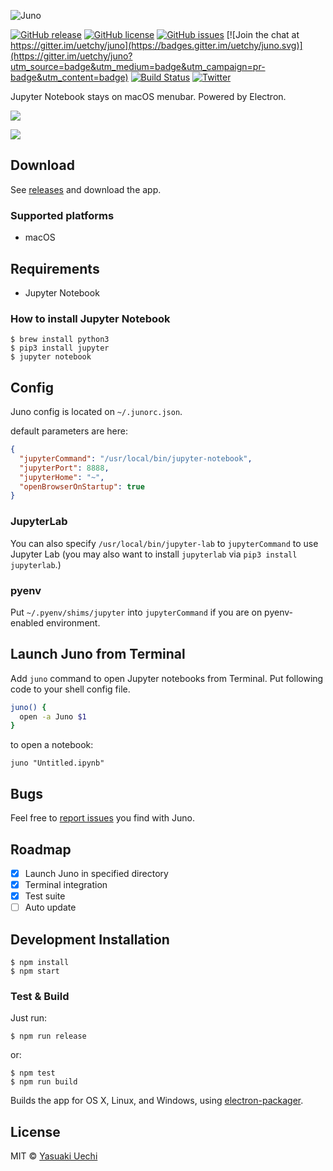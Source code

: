 ![Juno](http://randompaper.co.s3.amazonaws.com/juno/header.png)

[![GitHub release](https://img.shields.io/github/release/uetchy/juno.svg?maxAge=2592000)](https://github.com/uetchy/juno/releases/latest)
[![GitHub license](https://img.shields.io/badge/license-MIT-blue.svg)](https://raw.githubusercontent.com/uetchy/juno/master/LICENSE)
[![GitHub issues](https://img.shields.io/github/issues/uetchy/juno.svg)](https://github.com/uetchy/juno/issues)
[![Join the chat at https://gitter.im/uetchy/juno](https://badges.gitter.im/uetchy/juno.svg)](https://gitter.im/uetchy/juno?utm_source=badge&utm_medium=badge&utm_campaign=pr-badge&utm_content=badge)
[![Build Status](https://travis-ci.org/uetchy/juno.svg?branch=master)](https://travis-ci.org/uetchy/juno)
[![Twitter](https://img.shields.io/twitter/url/http/github.com/uetchy/juno.svg?style=social)](https://twitter.com/intent/tweet?text=Jupyter%20Notebook%20stays%20on%20macOS%20menubar.&url=https://github.com/uetchy/juno)

Jupyter Notebook stays on macOS menubar. Powered by Electron.

![](http://randompaper.co.s3.amazonaws.com/juno/screenshot.png)

![](http://randompaper.co.s3.amazonaws.com/juno/open-with-juno.png)

## Download

See [releases](https://github.com/uetchy/juno/releases) and download the app.

### Supported platforms

* macOS

## Requirements

* Jupyter Notebook

### How to install Jupyter Notebook

```
$ brew install python3
$ pip3 install jupyter
$ jupyter notebook
```

## Config

Juno config is located on `~/.junorc.json`.

default parameters are here:

```json
{
  "jupyterCommand": "/usr/local/bin/jupyter-notebook",
  "jupyterPort": 8888,
  "jupyterHome": "~",
  "openBrowserOnStartup": true
}
```

### JupyterLab

You can also specify `/usr/local/bin/jupyter-lab` to `jupyterCommand` to use
Jupyter Lab (you may also want to install `jupyterlab` via `pip3 install jupyterlab`.)

### pyenv

Put `~/.pyenv/shims/jupyter` into `jupyterCommand` if you are on pyenv-enabled
environment.

## Launch Juno from Terminal

Add `juno` command to open Jupyter notebooks from Terminal. Put following code
to your shell config file.

```bash
juno() {
  open -a Juno $1
}
```

to open a notebook:

```
juno "Untitled.ipynb"
```

## Bugs

Feel free to [report issues](https://github.com/uetchy/juno/issues/new) you find
with Juno.

## Roadmap

* [x] Launch Juno in specified directory
* [x] Terminal integration
* [x] Test suite
* [ ] Auto update

## Development Installation

```
$ npm install
$ npm start
```

### Test & Build

Just run:

```
$ npm run release
```

or:

```
$ npm test
$ npm run build
```

Builds the app for OS X, Linux, and Windows, using
[electron-packager](https://github.com/maxogden/electron-packager).

## License

MIT © [Yasuaki Uechi](y@uechi.io)

